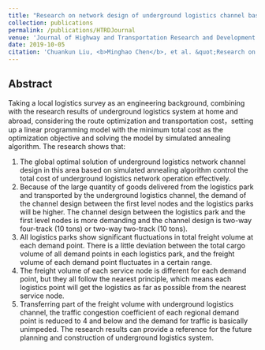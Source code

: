 ```yaml
---
title: "Research on network design of underground logistics channel based on simulated annealing algorithm"
collection: publications
permalink: /publications/HTRDJournal
venue: 'Journal of Highway and Transportation Research and Development'
date: 2019-10-05
citation: 'Chuankun Liu, <b>Minghao Chen</b>, et al. &quot;Research on network design of underground logistics channel based on simulated annealing algorithm.&quot; <i>Journal of Highway and Transportation Research and Development</i>.'
---
```


## Abstract
Taking a local logistics survey as an engineering background, combining with the research results of underground logistics system at home and abroad, considering the route optimization and transportation cost，setting up a linear programming model with the minimum total cost as the optimization objective and solving the model by simulated annealing algorithm. The research shows that: 
1. The global optimal solution of underground logistics network channel design in this area based on simulated annealing algorithm control the total cost of underground logistics network operation effectively. 
2. Because of the large quantity of goods delivered from the logistics park and transported by the underground logistics channel, the demand of the channel design between the first level nodes and the logistics parks will be higher. The channel design between the logistics park and the first level nodes is more demanding and the channel design is two-way four-track (10 tons) or two-way two-track (10 tons). 
3. All logistics parks show significant fluctuations in total freight volume at each demand point. There is a little deviation between the total cargo volume of all demand points in each logistics park, and the freight volume of each demand point fluctuates in a certain range. 
4. The freight volume of each service node is different for each demand point, but they all follow the nearest principle, which means each logistics point will get the logistics as far as possible from the nearest service node. 
5. Transferring part of the freight volume with underground logistics channel, the traffic congestion coefficient of each regional demand point is reduced to 4 and below and the demand for traffic is basically unimpeded. The research results can provide a reference for the future planning and construction of underground logistics system.
